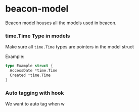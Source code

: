 # beacon-model
Beacon model houses all the models used in beacon.

### time.Time Type in models
Make sure all `time.Time` types are pointers in the model struct

Example:

```go
type Example struct {
  AccessDate *time.Time
  Created *time.Time
}
```

### Auto tagging with hook

We want to auto tag when w